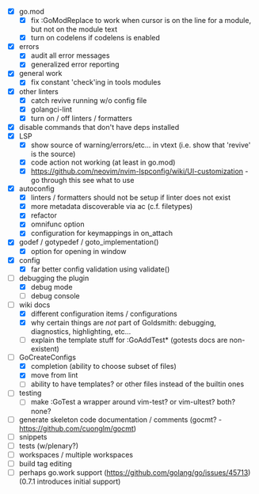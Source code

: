 - [x] go.mod
  - [x] fix :GoModReplace to work when cursor is on the line for a module, but not on the module text
  - [x] turn on codelens if codelens is enabled
- [x] errors
  - [x] audit all error messages
  - [x] generalized error reporting
- [x] general work
  - [x] fix constant 'check'ing in tools modules
- [x] other linters
  - [x] catch revive running w/o config file
  - [x] golangci-lint
  - [x] turn on / off linters / formatters
- [x] disable commands that don't have deps installed
- [x] LSP
  - [x] show source of warning/errors/etc... in vtext (i.e. show that 'revive' is the source)
  - [x] code action not working (at least in go.mod)
  - [x] https://github.com/neovim/nvim-lspconfig/wiki/UI-customization - go through this see what to use
- [x] autoconfig
  - [x] linters / formatters should not be setup if linter does not exist
  - [x] more metadata discoverable via ac (c.f. filetypes)
  - [x] refactor
  - [x] omnifunc option
  - [x] configuration for keymappings in on_attach
- [x] godef / gotypedef / goto_implementation()
  - [x] option for opening in window
- [x] config
  - [x] far better config validation using validate()
- [ ] debugging the plugin
  - [x] debug mode
  - [ ] debug console
- [ ] wiki docs
  - [x] different configuration items / configurations
  - [x] why certain things are *not* part of Goldsmith: debugging, diagnostics, highlighting, etc...
  - [ ] explain the template stuff for :GoAddTest\* (gotests docs are non-existent)
- [ ] GoCreateConfigs
  - [x] completion (ability to choose subset of files)
  - [x] move from lint
  - [ ] ability to have templates? or other files instead of the builtin ones
- [ ] testing
  - [ ] make :GoTest a wrapper around vim-test? or vim-ultest? both? none?
- [ ] generate skeleton code documentation / comments (gocmt? - https://github.com/cuonglm/gocmt)
- [ ] snippets
- [ ] tests (w/plenary?)
- [ ] workspaces / multiple workspaces
- [ ] build tag editing
- [ ] perhaps go.work support (https://github.com/golang/go/issues/45713) (0.7.1 introduces initial support)
